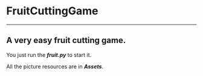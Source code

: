 # FruitCuttingGame
---
A very easy fruit cutting game.
---
You just run the ***fruit.py*** to start it.


All the picture resources are in ***Assets***.


